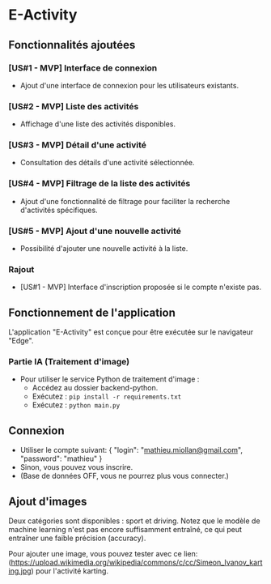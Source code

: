 # E-Activity

## Fonctionnalités ajoutées

### [US#1 - MVP] Interface de connexion
- Ajout d'une interface de connexion pour les utilisateurs existants.

### [US#2 - MVP] Liste des activités
- Affichage d'une liste des activités disponibles.

### [US#3 - MVP] Détail d'une activité
- Consultation des détails d'une activité sélectionnée.

### [US#4 - MVP] Filtrage de la liste des activités
- Ajout d'une fonctionnalité de filtrage pour faciliter la recherche d'activités spécifiques.

### [US#5 - MVP] Ajout d'une nouvelle activité
- Possibilité d'ajouter une nouvelle activité à la liste.

### Rajout
- [US#1 - MVP] Interface d'inscription proposée si le compte n'existe pas.

## Fonctionnement de l'application

L'application "E-Activity" est conçue pour être exécutée sur le navigateur "Edge".

### Partie IA (Traitement d'image)
- Pour utiliser le service Python de traitement d'image :
  - Accédez au dossier backend-python.
  - Exécutez : `pip install -r requirements.txt`
  - Exécutez : `python main.py`

## Connexion
- Utiliser le compte suivant: { "login": "mathieu.miollan@gmail.com", "password": "mathieu" }
- Sinon, vous pouvez vous inscrire.
- (Base de données OFF, vous ne pourrez plus vous connecter.)

## Ajout d'images

Deux catégories sont disponibles : sport et driving. Notez que le modèle de machine learning n'est pas encore suffisamment entraîné, ce qui peut entraîner une faible précision (accuracy).

Pour ajouter une image, vous pouvez tester avec ce lien: (https://upload.wikimedia.org/wikipedia/commons/c/cc/Simeon_Ivanov_karting.jpg) pour l'activité karting.
